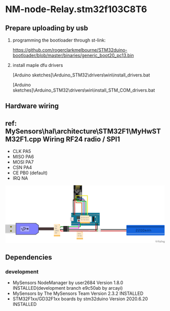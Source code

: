 # NM-node-Relay.stm32f103C8T6
## Prepare uploading by usb
1. programming the bootloader through st-link:

    https://github.com/rogerclarkmelbourne/STM32duino-bootloader/blob/master/binaries/generic_boot20_pc13.bin

2. install maple dfu drivers

    [Arduino sketches]\Arduino_STM32\drivers\win\install_drivers.bat

    [Arduino sketches]\Arduino_STM32\drivers\win\install_STM_COM_drivers.bat

## Hardware wiring

ref: MySensors\hal\architecture\STM32F1\MyHwSTM32F1.cpp
Wiring RF24 radio / SPI1
--------------------------------------------------
* CLK	PA5
* MISO	PA6
* MOSI	PA7
* CSN	PA4
* CE	PB0 (default)
* IRQ	NA

![wiring of STM32F1 and NRF24](images/mysensors.STM32F103.bluepill+RF24接线图_bb.png?raw=true)

## Dependencies
### development
- MySensors NodeManager by user2684 Version 1.8.0 INSTALLED(development branch e9c50ab by arcayi)
- MySensors by The MySensors Team Version 2.3.2 INSTALLED
- STM32F1xx/GD32F1xx boards by stm32duino Version 2020.6.20 INSTALLED

